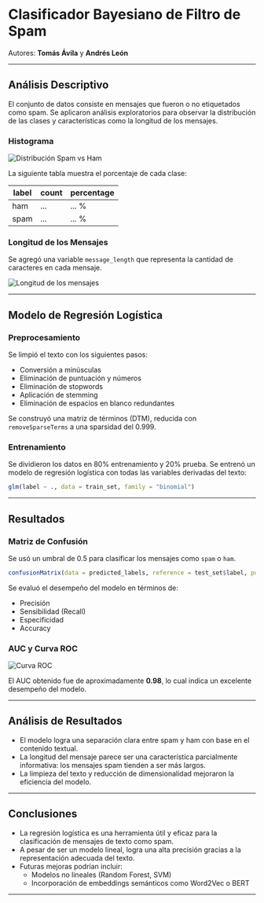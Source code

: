 # Clasificador Bayesiano de Filtro de Spam

Autores: **Tomás Ávila** y **Andrés León**

---

## Análisis Descriptivo

El conjunto de datos consiste en mensajes que fueron o no etiquetados como spam. Se aplicaron análisis exploratorios para observar la distribución de las clases y características como la longitud de los mensajes.

### Histograma

![Distribución Spam vs Ham](figures/distribucion_spam_ham.png)

La siguiente tabla muestra el porcentaje de cada clase:

| label | count | percentage |
|-------|-------|------------|
| ham   | ...   | ... %      |
| spam  | ...   | ... %      |

### Longitud de los Mensajes

Se agregó una variable `message_length` que representa la cantidad de caracteres en cada mensaje.

![Longitud de los mensajes](figures/longitud_mensajes.png)

---

## Modelo de Regresión Logística

### Preprocesamiento

Se limpió el texto con los siguientes pasos:

- Conversión a minúsculas
- Eliminación de puntuación y números
- Eliminación de stopwords
- Aplicación de stemming
- Eliminación de espacios en blanco redundantes

Se construyó una matriz de términos (DTM), reducida con `removeSparseTerms` a una sparsidad del 0.999.

### Entrenamiento

Se dividieron los datos en 80% entrenamiento y 20% prueba. Se entrenó un modelo de regresión logística con todas las variables derivadas del texto:

```r
glm(label ~ ., data = train_set, family = "binomial")
```

---

## Resultados

### Matriz de Confusión

Se usó un umbral de 0.5 para clasificar los mensajes como `spam` o `ham`.

```r
confusionMatrix(data = predicted_labels, reference = test_set$label, positive = "spam")
```

Se evaluó el desempeño del modelo en términos de:

- Precisión
- Sensibilidad (Recall)
- Especificidad
- Accuracy

### AUC y Curva ROC

![Curva ROC](figures/roc_curve.png)

El AUC obtenido fue de aproximadamente **0.98**, lo cual indica un excelente desempeño del modelo.

---

## Análisis de Resultados

- El modelo logra una separación clara entre spam y ham con base en el contenido textual.
- La longitud del mensaje parece ser una característica parcialmente informativa: los mensajes spam tienden a ser más largos.
- La limpieza del texto y reducción de dimensionalidad mejoraron la eficiencia del modelo.

---

## Conclusiones

- La regresión logística es una herramienta útil y eficaz para la clasificación de mensajes de texto como spam.
- A pesar de ser un modelo lineal, logra una alta precisión gracias a la representación adecuada del texto.
- Futuras mejoras podrían incluir:
  - Modelos no lineales (Random Forest, SVM)
  - Incorporación de embeddings semánticos como Word2Vec o BERT

---
